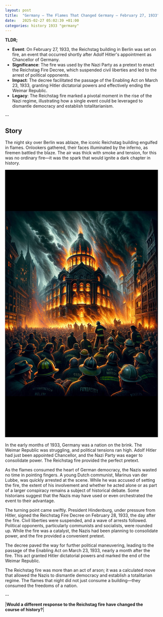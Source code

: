 ```yaml
---
layout: post
title:  "Germany – The Flames That Changed Germany – February 27, 1933"
date:   2025-02-27 05:02:39 +01:00
categories: history 1933 "germany"
---
```


**TLDR;**
- **Event**: On February 27, 1933, the Reichstag building in Berlin was set on fire, an event that occurred shortly after Adolf Hitler's appointment as Chancellor of Germany.
- **Significance**: The fire was used by the Nazi Party as a pretext to enact the Reichstag Fire Decree, which suspended civil liberties and led to the arrest of political opponents.
- **Impact**: The decree facilitated the passage of the Enabling Act on March 23, 1933, granting Hitler dictatorial powers and effectively ending the Weimar Republic.
- **Legacy**: The Reichstag fire marked a pivotal moment in the rise of the Nazi regime, illustrating how a single event could be leveraged to dismantle democracy and establish totalitarianism.

--

## Story

The night sky over Berlin was ablaze, the iconic Reichstag building engulfed in flames. Onlookers gathered, their faces illuminated by the inferno, as firemen battled the blaze. The air was thick with smoke and tension, for this was no ordinary fire—it was the spark that would ignite a dark chapter in history.

![Image](/assets/images/27_February_89195db703b26449824052bd50f3a654.png)

In the early months of 1933, Germany was a nation on the brink. The Weimar Republic was struggling, and political tensions ran high. Adolf Hitler had just been appointed Chancellor, and the Nazi Party was eager to consolidate power. The Reichstag fire provided the perfect pretext.

As the flames consumed the heart of German democracy, the Nazis wasted no time in pointing fingers. A young Dutch communist, Marinus van der Lubbe, was quickly arrested at the scene. While he was accused of setting the fire, the extent of his involvement and whether he acted alone or as part of a larger conspiracy remains a subject of historical debate. Some historians suggest that the Nazis may have used or even orchestrated the event to their advantage.

The turning point came swiftly. President Hindenburg, under pressure from Hitler, signed the Reichstag Fire Decree on February 28, 1933, the day after the fire. Civil liberties were suspended, and a wave of arrests followed. Political opponents, particularly communists and socialists, were rounded up. While the fire was a catalyst, the Nazis had been planning to consolidate power, and the fire provided a convenient pretext.

The decree paved the way for further political maneuvering, leading to the passage of the Enabling Act on March 23, 1933, nearly a month after the fire. This act granted Hitler dictatorial powers and marked the end of the Weimar Republic.

The Reichstag fire was more than an act of arson; it was a calculated move that allowed the Nazis to dismantle democracy and establish a totalitarian regime. The flames that night did not just consume a building—they consumed the freedoms of a nation.

--

|**Would a different response to the Reichstag fire have changed the course of history?**|

